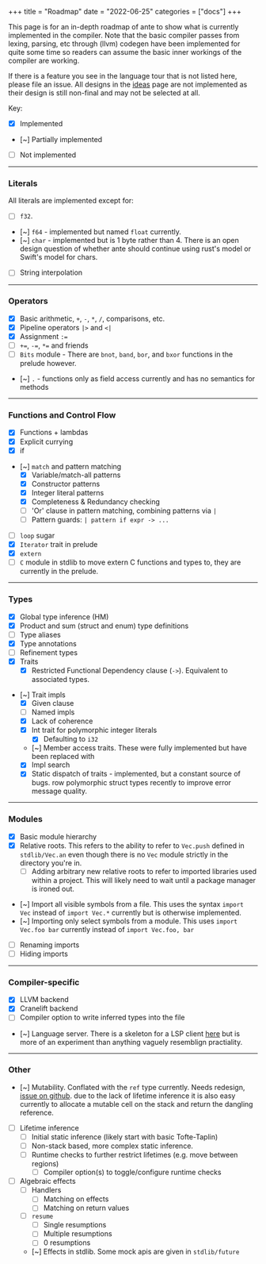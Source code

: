 +++
title = "Roadmap"
date = "2022-06-25"
categories = ["docs"]
+++

This page is for an in-depth roadmap of ante to show what is currently implemented
in the compiler. Note that the basic compiler passes from lexing, parsing, etc through
(llvm) codegen have been implemented for quite some time so readers can assume the basic
inner workings of the compiler are working.

If there is a feature you see in the language tour that is not listed here, please file an issue.
All designs in the [ideas](docs/ideas) page are not implemented as their design is still non-final and may
not be selected at all.

Key:
- [x] Implemented
- [~] Partially implemented
- [ ] Not implemented

---
### Literals

All literals are implemented except for:

- [ ] `f32`.
- [~] `f64` - implemented but named `float` currently.
- [~] `char` - implemented but is 1 byte rather than 4. There is an open design question of
whether ante should continue using rust's model or Swift's model for chars.

- [ ] String interpolation

---

### Operators

- [x] Basic arithmetic, `+`, `-`, `*`, `/`, comparisons, etc.
- [x] Pipeline operators `|>` and `<|`
- [x] Assignment `:=`
- [ ] `+=`, `-=`, `*=` and friends
- [ ] `Bits` module - There are `bnot`, `band`, `bor`, and `bxor` functions in the prelude however.
- [~] `.` - functions only as field access currently and has no semantics for methods

---
### Functions and Control Flow

- [x] Functions + lambdas
- [x] Explicit currying
- [x] if
- [~] `match` and pattern matching
  - [x] Variable/match-all patterns
  - [x] Constructor patterns
  - [x] Integer literal patterns
  - [x] Completeness & Redundancy checking
  - [ ] 'Or' clause in pattern matching, combining patterns via `|`
  - [ ] Pattern guards: `| pattern if expr -> ...`
- [ ] `loop` sugar
- [x] `Iterator` trait in prelude
- [x] `extern`
- [ ] `C` module in stdlib to move extern C functions and types to, they are currently in the prelude.

---
### Types

- [x] Global type inference (HM)
- [x] Product and sum (struct and enum) type definitions
- [ ] Type aliases
- [x] Type annotations
- [ ] Refinement types
- [x] Traits
  - [x] Restricted Functional Dependency clause (`->`). Equivalent to associated types.
- [~] Trait impls
  - [x] Given clause
  - [ ] Named impls
  - [x] Lack of coherence
  - [x] Int trait for polymorphic integer literals
    - [x] Defaulting to `i32`
  - [~] Member access traits. These were fully implemented but have been replaced with
  - [x] Impl search
  - [x] Static dispatch of traits - implemented, but a constant source of bugs.
row polymorphic struct types recently to improve error message quality.

---
### Modules

- [x] Basic module hierarchy
- [x] Relative roots. This refers to the ability to refer to `Vec.push` defined in `stdlib/Vec.an`
even though there is no `Vec` module strictly in the directory you're in.
  - [ ] Adding arbitrary new relative roots to refer to imported libraries used within a project. This will 
likely need to wait until a package manager is ironed out.
- [~] Import all visible symbols from a file. This uses the syntax `import Vec` instead of `import Vec.*` currently
but is otherwise implemented.
- [~] Importing only select symbols from a module. This uses `import Vec.foo bar` currently instead of `import Vec.foo, bar`
- [ ] Renaming imports
- [ ] Hiding imports

---
### Compiler-specific

- [x] LLVM backend
- [x] Cranelift backend
- [ ] Compiler option to write inferred types into the file
- [~] Language server. There is a skeleton for a LSP client [here](https://github.com/jfecher/ante-lsp) but is more of an experiment than
anything vaguely resemblign practiality.

---
### Other

- [~] Mutability. Conflated with the `ref` type currently. Needs redesign, [issue on github](https://github.com/jfecher/ante/issues/101).
due to the lack of lifetime inference it is also easy currently to allocate a mutable cell on the stack and return the dangling reference.
- [ ] Lifetime inference
  - [ ] Initial static inference (likely start with basic Tofte-Taplin)
  - [ ] Non-stack based, more complex static inference.
  - [ ] Runtime checks to further restrict lifetimes (e.g. move between regions)
    - [ ] Compiler option(s) to toggle/configure runtime checks
- [ ] Algebraic effects
  - [ ] Handlers
    - [ ] Matching on effects
    - [ ] Matching on return values
  - [ ] `resume`
    - [ ] Single resumptions
    - [ ] Multiple resumptions
    - [ ] 0 resumptions
  - [~] Effects in stdlib. Some mock apis are given in `stdlib/future`

